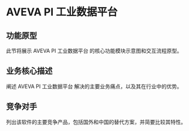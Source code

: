 # AVEVA PI 工业数据平台

## 功能原型

此节将展示 AVEVA PI 工业数据平台 的核心功能模块示意图和交互流程原型。

## 业务核心描述

阐述 AVEVA PI 工业数据平台 解决的主要业务痛点，以及其在行业中的优势。

## 竞争对手

列出该软件的主要竞争产品，包括国外和中国的替代方案，并简要比较其特性。
